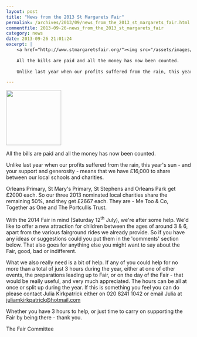 ```yaml
---
layout: post
title: "News from the 2013 St Margarets Fair"
permalink: /archives/2013/09/news_from_the_2013_st_margarets_fair.html
commentfile: 2013-09-26-news_from_the_2013_st_margarets_fair
category: news
date: 2013-09-26 21:01:24
excerpt: |
    <a href="http://www.stmargaretsfair.org/"><img src="/assets/images/2013/SMFLogo180.gif" height="150" width="150" class="right" alt="" /></a>
    
    All the bills are paid and all the money has now been counted.
    
    Unlike last year when our profits suffered from the rain, this year's sun - and your support and generosity - means that we have &pound;16,000 to share between our local schools and charities.

---
```


<a href="http://www.stmargaretsfair.org/"><img src="/assets/images/2013/SMFLogo180.gif" height="150" width="150" class="right" alt="" /></a>

All the bills are paid and all the money has now been counted.

Unlike last year when our profits suffered from the rain, this year's sun - and your support and generosity - means that we have £16,000 to share between our local schools and charities.

Orleans Primary, St Mary's Primary, St Stephens and Orleans Park get £2000 each. So our three 2013 nominated local charities share the remaining 50%, and they get £2667 each. They are - Me Too & Co, Together as One and The Portcullis Trust.

With the 2014 Fair in mind (Saturday 12<sup>th</sup> July), we're after some help. We'd like to offer a new attraction for children between the ages of around 3 & 6, apart from the various fairground rides we already provide. So if you have any ideas or suggestions could you put them in the 'comments' section below. That also goes for anything else you might want to say about the Fair, good, bad or indifferent.

What we also really need is a bit of help. If any of you could help for no more than a total of just 3 hours during the year, either at one of other events, the preparations leading up to Fair, or on the day of the Fair - that would be really useful, and very much appreciated. The hours can be all at once or split up during the year. If this is something you feel you can do please contact Julia Kirkpatrick either on 020 8241 1042 or email Julia at <juliamkirkpatrick@hotmail.com>

Whether you have 3 hours to help, or just time to carry on supporting the Fair by being there - thank you.

The Fair Committee
